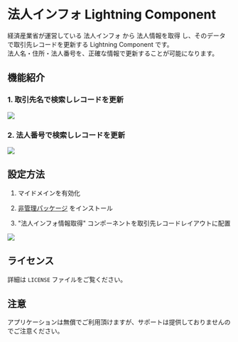 # 法人インフォ Lightning Component
経済産業省が運営している 法人インフォ から 法人情報を取得 し、そのデータで取引先レコードを更新する Lightning Component です。  
法人名・住所・法人番号を、正確な情報で更新することが可能になります。 

## 機能紹介
### 1. 取引先名で検索しレコードを更新
<image src="https://github.com/Fusako/hojin-info-update-account/blob/master/assets/Feature1.png?raw=true"/>

### 2. 法人番号で検索しレコードを更新
<image src="https://github.com/Fusako/hojin-info-update-account/blob/master/assets/Feature2.png?raw=true"/>

## 設定方法
1. マイドメインを有効化

2. [非管理パッケージ](https://login.salesforce.com/packaging/installPackage.apexp?p0=04t28000000XWew) をインストール

3. "法人インフォ情報取得" コンポーネントを取引先レコードレイアウトに配置
<image src="https://github.com/Fusako/hojin-info-update-account/blob/master/assets/HowToSetup.png?raw=true"/>

## ライセンス
詳細は `LICENSE` ファイルをご覧ください。

## 注意
アプリケーションは無償でご利用頂けますが、サポートは提供しておりませんのでご注意ください。
